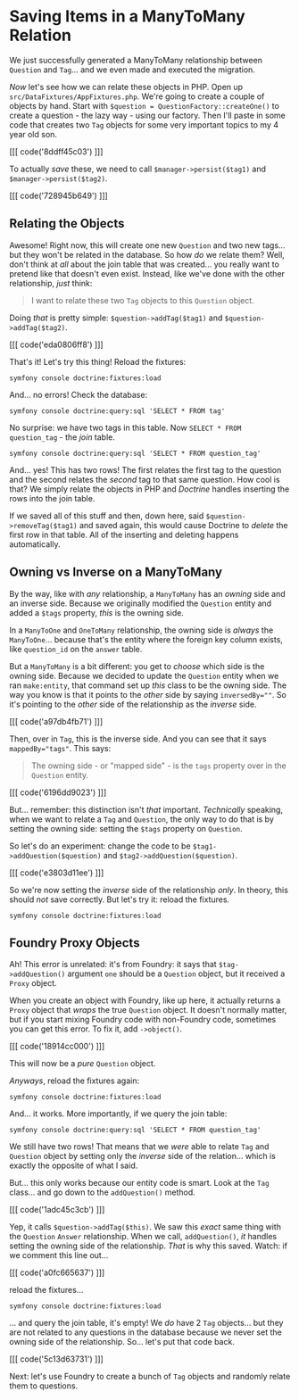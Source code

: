 # Saving Items in a ManyToMany Relation

We just successfully generated a ManyToMany relationship between `Question` and
`Tag`... and we even made and executed the migration.

*Now* let's see how we can relate these objects in PHP. Open up
`src/DataFixtures/AppFixtures.php`. We're going to create a couple of objects
by hand. Start with `$question = QuestionFactory::createOne()` to create a question -
the lazy way - using our factory. Then I'll paste in some code that creates two
`Tag` objects for some very important topics to my 4 year old son.

[[[ code('8ddff45c03') ]]]

To actually *save* these, we need to call `$manager->persist($tag1)` and
`$manager->persist($tag2)`.

[[[ code('728945b649') ]]]

## Relating the Objects

Awesome! Right now, this will create one new `Question` and two new tags... but
they won't be related in the database. So how *do* we relate them? Well, don't
think at *all* about the join table that was created... you really want to pretend
like that doesn't even exist. Instead, like we've done with the other relationship,
*just* think:

> I want to relate these two `Tag` objects to this `Question` object.

Doing *that* is pretty simple: `$question->addTag($tag1)` and
`$question->addTag($tag2)`.

[[[ code('eda0806ff8') ]]]

That's it! Let's try this thing! Reload the fixtures:

```terminal
symfony console doctrine:fixtures:load
```

And... no errors! Check the database:

```terminal
symfony console doctrine:query:sql 'SELECT * FROM tag'
```

No surprise: we have two tags in this table. Now
`SELECT * FROM question_tag` - the *join* table.

```terminal-silent
symfony console doctrine:query:sql 'SELECT * FROM question_tag'
```

And... yes! This has two rows! The first relates the first tag to the question
and the second relates the *second* tag to that same question. How cool is that?
We simply relate the objects in PHP and *Doctrine* handles inserting the rows into
the join table.

If we saved all of this stuff and then, down here, said
`$question->removeTag($tag1)` and saved again, this would cause Doctrine to
*delete* the first row in that table. All of the inserting and deleting
happens automatically.

## Owning vs Inverse on a ManyToMany

By the way, like with *any* relationship, a `ManyToMany` has an *owning* side
and an inverse side. Because we originally modified the `Question` entity and added
a `$tags` property, *this* is the owning side.

In a `ManyToOne` and `OneToMany` relationship, the owning side is *always* the
`ManyToOne`... because that's the entity where the foreign key column exists,
like `question_id` on the `answer` table.

But a `ManyToMany` is a bit different: you get to *choose* which side is
the owning side. Because we decided to update the `Question` entity when we ran
`make:entity`, that command set up *this* class to be the owning side. The way
you know is that it points to the *other* side by saying `inversedBy=""`. So
it's pointing to the *other* side of the relationship as the *inverse* side.

[[[ code('a97db4fb71') ]]]

Then, over in `Tag`, this is the inverse side. And you can see that it says
`mappedBy="tags"`. This says:

> The owning side - or "mapped side" - is the `tags` property over in the
> `Question` entity.

[[[ code('6196dd9023') ]]]

But... remember: this distinction isn't *that* important. *Technically* speaking,
when we want to relate a `Tag` and `Question`, the only way to do that is by
setting the owning side: setting the `$tags` property on `Question`.

So let's do an experiment: change the code to be `$tag1->addQuestion($question)`
and `$tag2->addQuestion($question)`.

[[[ code('e3803d11ee') ]]]

So we're now setting the *inverse* side of the relationship *only*. In theory, 
this should *not* save correctly. But let's try it: reload the fixtures.

```terminal-silent
symfony console doctrine:fixtures:load
```

## Foundry Proxy Objects

Ah! This error is unrelated: it's from Foundry: it says that
`$tag->addQuestion()` argument `one` should be a `Question` object, but it
received a `Proxy` object.

When you create an object with Foundry, like up here, it actually returns a
`Proxy` object that *wraps* the true `Question` object. It doesn't normally matter,
but if you start mixing Foundry code with non-Foundry code, sometimes you can get
this error. To fix it, add `->object()`.

[[[ code('18914cc000') ]]]

This will now be a *pure* `Question` object.

*Anyways*, reload the fixtures again:

```terminal-silent
symfony console doctrine:fixtures:load
```

And... it works. More importantly, if we query the join table:

```terminal-silent
symfony console doctrine:query:sql 'SELECT * FROM question_tag'
```

We still have two rows! That means that we *were* able to relate `Tag` and
`Question` object by setting only the *inverse* side of the relation... which is
exactly the opposite of what I said.

But... this only works because our entity code is smart. Look at the `Tag`
class... and go down to the `addQuestion()` method. 

[[[ code('1adc45c3cb') ]]]

Yep, it calls `$question->addTag($this)`. We saw this *exact* same thing 
with the `Question` `Answer` relationship. When we call, `addQuestion()`, 
*it* handles setting the owning side of the relationship. *That* is why 
this saved. Watch: if we comment this line out... 

[[[ code('a0fc665637') ]]]

reload the fixtures...

```terminal-silent
symfony console doctrine:fixtures:load
```

... and query the join table, it's empty! We *do* have 2 `Tag` objects...
but they are not related to any questions in the database because we never set
the owning side of the relationship. So... let's put that code back.

[[[ code('5c13d63731') ]]]

Next: let's use Foundry to create a bunch of `Tag` objects and randomly relate them
to questions.
